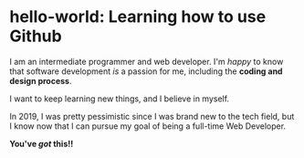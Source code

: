 # hello-world: Learning how to use Github
I am an intermediate programmer and web developer. I'm *happy* to know that software development *is* a passion for me, including the **coding and design process**. 

I want to keep learning new things, and I believe in myself. 

In 2019, I was pretty pessimistic since I was brand new to the tech field, but I know now that I can pursue my goal of being a full-time Web Developer. 

**You've *got* this!!**
